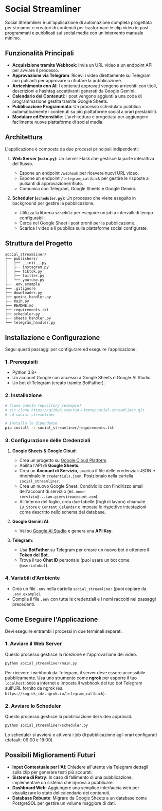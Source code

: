 # Social Streamliner

Social Streamliner è un'applicazione di automazione completa progettata per streamer e creatori di contenuti per trasformare le clip video in post programmati e pubblicati sui social media con un intervento manuale minimo.

## Funzionalità Principali

- **Acquisizione tramite Webhook**: Invia un URL video a un endpoint API per avviare il processo.
- **Approvazione via Telegram**: Ricevi i video direttamente su Telegram con pulsanti per approvare o rifiutare la pubblicazione.
- **Arricchimento con AI**: I contenuti approvati vengono arricchiti con titoli, descrizioni e hashtag accattivanti generati da Google Gemini.
- **Calendario dei Contenuti**: I post vengono aggiunti a una coda di programmazione gestita tramite Google Sheets.
- **Pubblicazione Programmata**: Un processo schedulato pubblica automaticamente i contenuti su più piattaforme social a orari prestabiliti.
- **Modulare ed Estensibile**: L'architettura è progettata per aggiungere facilmente nuove piattaforme di social media.

## Architettura

L'applicazione è composta da due processi principali indipendenti:

1.  **Web Server (`main.py`)**: Un server Flask che gestisce la parte interattiva del flusso.
    -   Espone un endpoint `/webhook` per ricevere nuovi URL video.
    -   Espone un endpoint `/telegram_callback` per gestire le risposte ai pulsanti di approvazione/rifiuto.
    -   Comunica con Telegram, Google Sheets e Google Gemini.

2.  **Scheduler (`scheduler.py`)**: Un processo che viene eseguito in background per gestire la pubblicazione.
    -   Utilizza la libreria `schedule` per eseguire un job a intervalli di tempo configurabili.
    -   Cerca nel Google Sheet i post pronti per la pubblicazione.
    -   Scarica i video e li pubblica sulle piattaforme social configurate.

## Struttura del Progetto

```
social_streamliner/
├── publishers/
│   ├── __init__.py
│   ├── instagram.py
│   ├── tiktok.py
│   ├── twitter.py
│   └── youtube.py
├── .env.example
├── .gitignore
├── downloader.py
├── gemini_handler.py
├── main.py
├── README.md
├── requirements.txt
├── scheduler.py
├── sheets_handler.py
└── telegram_handler.py
```

## Installazione e Configurazione

Segui questi passaggi per configurare ed eseguire l'applicazione.

### 1. Prerequisiti

- Python 3.8+
- Un account Google con accesso a Google Sheets e Google AI Studio.
- Un bot di Telegram (creato tramite BotFather).

### 2. Installazione

```bash
# Clona questo repository (esempio)
# git clone https://github.com/tuo-utente/social-streamliner.git
# cd social-streamliner

# Installa le dipendenze
pip install -r social_streamliner/requirements.txt
```

### 3. Configurazione delle Credenziali

1.  **Google Sheets & Google Cloud**:
    -   Crea un progetto su [Google Cloud Platform](https://console.cloud.google.com/).
    -   Abilita l'API di **Google Sheets**.
    -   Crea un **Account di Servizio**, scarica il file delle credenziali JSON e rinominalo in `credentials.json`. Posizionalo nella cartella `social_streamliner`.
    -   Crea un nuovo Google Sheet. Condividilo con l'indirizzo email dell'account di servizio (es. `nome-servizio@...iam.gserviceaccount.com`).
    -   All'interno del foglio, crea due tabelle (fogli di lavoro) chiamate `ID_Store` e `Content_Calendar` e imposta le rispettive intestazioni come descritto nello schema del database.

2.  **Google Gemini AI**:
    -   Vai su [Google AI Studio](https://aistudio.google.com/) e genera una **API Key**.

3.  **Telegram**:
    -   Usa **BotFather** su Telegram per creare un nuovo bot e ottenere il **Token del Bot**.
    -   Trova il tuo **Chat ID** personale (puoi usare un bot come `@userinfobot`).

### 4. Variabili d'Ambiente

-   Crea un file `.env` nella cartella `social_streamliner` (puoi copiare da `.env.example`).
-   Compila il file `.env` con tutte le credenziali e i nomi raccolti nei passaggi precedenti.

## Come Eseguire l'Applicazione

Devi eseguire entrambi i processi in due terminali separati.

### 1. Avviare il Web Server

Questo processo gestisce la ricezione e l'approvazione dei video.

```bash
python social_streamliner/main.py
```

Per ricevere i webhook da Telegram, il server deve essere accessibile pubblicamente. Usa uno strumento come **ngrok** per esporre il tuo `localhost:5000` a internet e imposta il webhook del tuo bot Telegram sull'URL fornito da ngrok (es. `https://<ngrok_id>.ngrok.io/telegram_callback`).

### 2. Avviare lo Scheduler

Questo processo gestisce la pubblicazione dei video approvati.

```bash
python social_streamliner/scheduler.py
```

Lo scheduler si avvierà e attiverà i job di pubblicazione agli orari configurati (default: 09:00 e 18:00).

## Possibili Miglioramenti Futuri

- **Input Contestuale per l'AI**: Chiedere all'utente via Telegram dettagli sulla clip per generare testi più accurati.
- **Sistema di Retry**: In caso di fallimento di una pubblicazione, implementare un sistema che riprova a pubblicare.
- **Dashboard Web**: Aggiungere una semplice interfaccia web per visualizzare lo stato del calendario dei contenuti.
- **Database Robusto**: Migrare da Google Sheets a un database come PostgreSQL per gestire un volume maggiore di dati.
